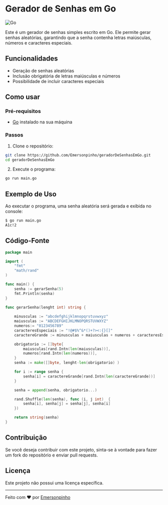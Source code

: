 # Gerador de Senhas em Go

![Go](https://img.shields.io/badge/Go-100%25-blue)

Este é um gerador de senhas simples escrito em Go. Ele permite gerar senhas aleatórias, garantindo que a senha contenha letras maiúsculas, números e caracteres especiais.

## Funcionalidades

- Geração de senhas aleatórias
- Inclusão obrigatória de letras maiúsculas e números
- Possibilidade de incluir caracteres especiais

## Como usar

### Pré-requisitos

- [Go](https://golang.org/dl/) instalado na sua máquina

### Passos

1. Clone o repositório:

```sh
git clone https://github.com/Emersonpinho/geradorDeSenhasEmGo.git
cd geradorDeSenhasEmGo
```

2. Execute o programa:

```sh
go run main.go
```

## Exemplo de Uso

Ao executar o programa, uma senha aleatória será gerada e exibida no console:

```sh
$ go run main.go
A1c!2
```

## Código-Fonte

```go
package main

import (
	"fmt"
	"math/rand"
)

func main() {
	senha := gerarSenha(5)
	fmt.Println(senha)
}

func gerarSenha(lenght int) string {
	
	minusculas := "abcdefghijklmnopqrstuvwxyz"
	maiusculas := "ABCDEFGHIJKLMNOPQRSTUVWXYZ"
	numeros:= "0123456789"
	caracteresEspeciais := "!@#$%^&*()+?><:{}[]"
	caractereGrande := minusculas + maiusculas + numeros + caracteresEspeciais

	obrigatorio := []byte{
		maiusculas[rand.Intn(len(maiusculas))],
		numeros[rand.Intn(len(numeros))],
	}
	senha := make([]byte, lenght-len(obrigatorio) )

	for i := range senha {
		senha[i] = caractereGrande[rand.Intn(len(caractereGrande))]
	}

	senha = append(senha, obrigatorio...)

	rand.Shuffle(len(senha), func (i, j int)  {
		senha[i], senha[j] = senha[j], senha[i]
	})

	return string(senha)
}
```

## Contribuição

Se você deseja contribuir com este projeto, sinta-se à vontade para fazer um fork do repositório e enviar pull requests.

## Licença

Este projeto não possui uma licença específica.

---

Feito com ❤️ por [Emersonpinho](https://github.com/Emersonpinho)

